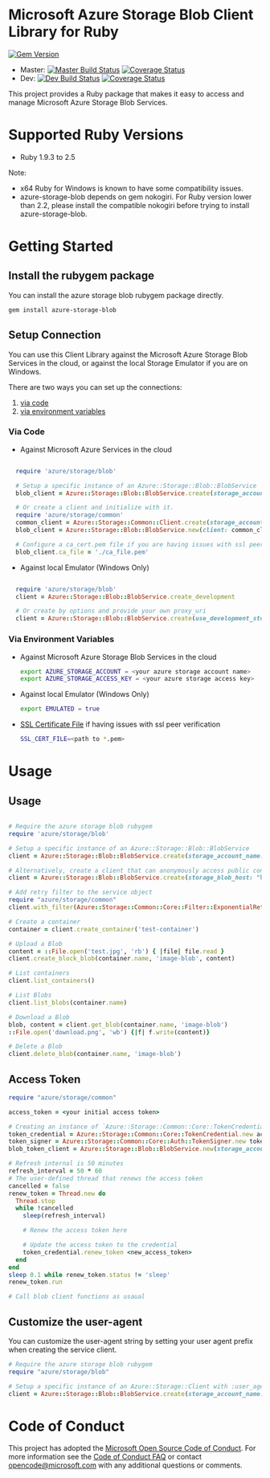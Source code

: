 # Microsoft Azure Storage Blob Client Library for Ruby

[![Gem Version](https://badge.fury.io/rb/azure-storage-blob.svg)](https://badge.fury.io/rb/azure-storage-blob)
* Master: [![Master Build Status](https://travis-ci.org/Azure/azure-storage-ruby.svg?branch=master)](https://travis-ci.org/Azure/azure-storage-ruby/branches) [![Coverage Status](https://coveralls.io/repos/github/Azure/azure-storage-ruby/badge.svg?branch=master)](https://coveralls.io/github/Azure/azure-storage-ruby?branch=master)
* Dev: [![Dev Build Status](https://travis-ci.org/Azure/azure-storage-ruby.svg?branch=dev)](https://travis-ci.org/Azure/azure-storage-ruby/branches) [![Coverage Status](https://coveralls.io/repos/github/Azure/azure-storage-ruby/badge.svg?branch=dev)](https://coveralls.io/github/Azure/azure-storage-ruby?branch=dev)

This project provides a Ruby package that makes it easy to access and manage Microsoft Azure Storage Blob Services.


# Supported Ruby Versions

* Ruby 1.9.3 to 2.5

Note: 

* x64 Ruby for Windows is known to have some compatibility issues.
* azure-storage-blob depends on gem nokogiri. For Ruby version lower than 2.2, please install the compatible nokogiri before trying to install azure-storage-blob.

# Getting Started

## Install the rubygem package

You can install the azure storage blob rubygem package directly.

```bash
gem install azure-storage-blob
```

## Setup Connection

You can use this Client Library against the Microsoft Azure Storage Blob Services in the cloud, or against the local Storage Emulator if you are on Windows.

There are two ways you can set up the connections:

1. [via code](#via-code)
2. [via environment variables](#via-environment-variables)

<a name="via-code"></a>
### Via Code
* Against Microsoft Azure Services in the cloud

```ruby

  require 'azure/storage/blob'

  # Setup a specific instance of an Azure::Storage::Blob::BlobService
  blob_client = Azure::Storage::Blob::BlobService.create(storage_account_name: <your account name>, storage_access_key: <your access key>)

  # Or create a client and initialize with it.
  require 'azure/storage/common'
  common_client = Azure::Storage::Common::Client.create(storage_account_name: <your account name>, storage_access_key: <your access key>)
  blob_client = Azure::Storage::Blob::BlobService.new(client: common_client)

  # Configure a ca_cert.pem file if you are having issues with ssl peer verification
  blob_client.ca_file = './ca_file.pem'

```

* Against local Emulator (Windows Only)

```ruby

  require 'azure/storage/blob'
  client = Azure::Storage::Blob::BlobService.create_development

  # Or create by options and provide your own proxy_uri
  client = Azure::Storage::Blob::BlobService.create(use_development_storage: true, development_storage_proxy_uri: <your proxy uri>)

```

<a name="via-environment-variables"></a>
### Via Environment Variables

* Against Microsoft Azure Storage Blob Services in the cloud

    ```bash
    export AZURE_STORAGE_ACCOUNT = <your azure storage account name>
    export AZURE_STORAGE_ACCESS_KEY = <your azure storage access key>
    ```

* Against local Emulator (Windows Only)

    ```bash
    export EMULATED = true
    ```

* [SSL Certificate File](https://gist.github.com/fnichol/867550) if having issues with ssl peer verification
    
    ```bash
    SSL_CERT_FILE=<path to *.pem>
    ```

# Usage

<a name="usage"></a>
## Usage

```ruby

# Require the azure storage blob rubygem
require 'azure/storage/blob'

# Setup a specific instance of an Azure::Storage::Blob::BlobService
client = Azure::Storage::Blob::BlobService.create(storage_account_name: <your account name>, storage_access_key: <your access key>)

# Alternatively, create a client that can anonymously access public containers for read operations
client = Azure::Storage::Blob::BlobService.create(storage_blob_host: "https://youraccountname.blob.core.windows.net")

# Add retry filter to the service object
require "azure/storage/common"
client.with_filter(Azure::Storage::Common::Core::Filter::ExponentialRetryPolicyFilter.new)

# Create a container
container = client.create_container('test-container')

# Upload a Blob
content = ::File.open('test.jpg', 'rb') { |file| file.read }
client.create_block_blob(container.name, 'image-blob', content)

# List containers
client.list_containers()

# List Blobs
client.list_blobs(container.name)

# Download a Blob
blob, content = client.get_blob(container.name, 'image-blob')
::File.open('download.png', 'wb') {|f| f.write(content)}

# Delete a Blob
client.delete_blob(container.name, 'image-blob')

```

<a name="token"></a>
## Access Token

```ruby
require "azure/storage/common"

access_token = <your initial access token>

# Creating an instance of `Azure::Storage::Common::Core::TokenCredential`
token_credential = Azure::Storage::Common::Core::TokenCredential.new access_token
token_signer = Azure::Storage::Common::Core::Auth::TokenSigner.new token_credential
blob_token_client = Azure::Storage::Blob::BlobService.new(storage_account_name: <your_account_name>, signer: token_signer)

# Refresh internal is 50 minutes
refresh_interval = 50 * 60
# The user-defined thread that renews the access token
cancelled = false
renew_token = Thread.new do
  Thread.stop
  while !cancelled
    sleep(refresh_interval)

    # Renew the access token here

    # Update the access token to the credential
    token_credential.renew_token <new_access_token>
  end
end
sleep 0.1 while renew_token.status != 'sleep'
renew_token.run

# Call blob client functions as usaual

```

<a name="Customize the user-agent"></a>
## Customize the user-agent

You can customize the user-agent string by setting your user agent prefix when creating the service client.

```ruby
# Require the azure storage blob rubygem
require "azure/storage/blob"

# Setup a specific instance of an Azure::Storage::Client with :user_agent_prefix option
client = Azure::Storage::Blob::BlobService.create(storage_account_name: <your account name>, storage_access_key: <your access key>, user_agent_prefix: <your application name>)
```

# Code of Conduct 
This project has adopted the [Microsoft Open Source Code of Conduct](https://opensource.microsoft.com/codeofconduct/). For more information see the [Code of Conduct FAQ](https://opensource.microsoft.com/codeofconduct/faq/) or contact [opencode@microsoft.com](mailto:opencode@microsoft.com) with any additional questions or comments.
